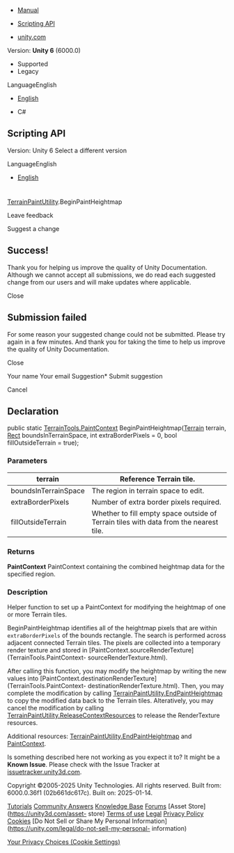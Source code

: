 [ ]()

  * [Manual](../Manual/index.html)
  * [Scripting API](../ScriptReference/index.html)

  * [unity.com](https://unity.com/)

Version: **Unity 6** (6000.0)

  * Supported
  * Legacy

LanguageEnglish

  * [English]()

  * C#

[ ](https://docs.unity3d.com)

## Scripting API

Version: Unity 6 Select a different version

LanguageEnglish

  * [English]()

#
[TerrainPaintUtility](TerrainTools.TerrainPaintUtility.html).BeginPaintHeightmap

Leave feedback

Suggest a change

## Success!

Thank you for helping us improve the quality of Unity Documentation. Although
we cannot accept all submissions, we do read each suggested change from our
users and will make updates where applicable.

Close

## Submission failed

For some reason your suggested change could not be submitted. Please <a>try
again</a> in a few minutes. And thank you for taking the time to help us
improve the quality of Unity Documentation.

Close

Your name Your email Suggestion* Submit suggestion

Cancel

[ ]()

## Declaration

public static [TerrainTools.PaintContext](TerrainTools.PaintContext.html)
BeginPaintHeightmap([Terrain](Terrain.html) terrain, [Rect](Rect.html)
boundsInTerrainSpace, int extraBorderPixels = 0, bool fillOutsideTerrain =
true);

### Parameters

terrain | Reference Terrain tile.  
---|---  
boundsInTerrainSpace | The region in terrain space to edit.  
extraBorderPixels | Number of extra border pixels required.  
fillOutsideTerrain | Whether to fill empty space outside of Terrain tiles with data from the nearest tile.  
  
### Returns

**PaintContext** PaintContext containing the combined heightmap data for the
specified region.

### Description

Helper function to set up a PaintContext for modifying the heightmap of one or
more Terrain tiles.

BeginPaintHeightmap identifies all of the heightmap pixels that are within
`extraBorderPixels` of the bounds rectangle. The search is performed across
adjacent connected Terrain tiles. The pixels are collected into a temporary
render texture and stored in
[PaintContext.sourceRenderTexture](TerrainTools.PaintContext-
sourceRenderTexture.html).  
  
After calling this function, you may modify the heightmap by writing the new
values into [PaintContext.destinationRenderTexture](TerrainTools.PaintContext-
destinationRenderTexture.html). Then, you may complete the modification by
calling
[TerrainPaintUtility.EndPaintHeightmap](TerrainTools.TerrainPaintUtility.EndPaintHeightmap.html)
to copy the modified data back to the Terrain tiles. Alteratively, you may
cancel the modification by calling
[TerrainPaintUtility.ReleaseContextResources](TerrainTools.TerrainPaintUtility.ReleaseContextResources.html)
to release the RenderTexture resources.  
  
Additional resources:
[TerrainPaintUtility.EndPaintHeightmap](TerrainTools.TerrainPaintUtility.EndPaintHeightmap.html)
and [PaintContext](TerrainTools.PaintContext.html).

Is something described here not working as you expect it to? It might be a
**Known Issue**. Please check with the Issue Tracker at
[issuetracker.unity3d.com](https://issuetracker.unity3d.com).

Copyright ©2005-2025 Unity Technologies. All rights reserved. Built from:
6000.0.36f1 (02b661dc617c). Built on: 2025-01-14.

[Tutorials](https://unity3d.com/learn) [Community
Answers](https://answers.unity3d.com) [Knowledge
Base](https://support.unity3d.com/hc/en-us)
[Forums](https://forum.unity3d.com) [Asset Store](https://unity3d.com/asset-
store) [Terms of use](https://docs.unity3d.com/Manual/TermsOfUse.html)
[Legal](https://unity.com/legal) [Privacy
Policy](https://unity.com/legal/privacy-policy)
[Cookies](https://unity.com/legal/cookie-policy) [Do Not Sell or Share My
Personal Information](https://unity.com/legal/do-not-sell-my-personal-
information)

[Your Privacy Choices (Cookie Settings)](javascript:void\(0\);)


